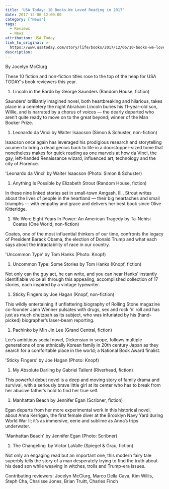 ```yaml
---
title: 'USA Today: 10 Books We Loved Reading in 2017'
date: 2017-12-06 12:00:00
category: ["News"]
tags:
  - Reviews
  - News
attribution: USA Today
link_to_original: >-
  https://www.usatoday.com/story/life/books/2017/12/06/10-books-we-loved-reading-2017/921590001/
description:
---
```



By Jocelyn McClurg

These 10 fiction and non-fiction titles rose to the top of the heap for USA TODAY's book reviewers this year.

1. Lincoln in the Bardo by George Saunders (Random House, fiction)

Saunders’ brilliantly imagined novel, both heartbreaking and hilarious, takes place in a cemetery the night Abraham Lincoln buries his 11-year-old son, Willie, and is narrated by a chorus of voices — the dearly departed who aren’t quite ready to move on to the great beyond; winner of the Man Booker Prize.

1. Leonardo da Vinci by Walter Isaacson (Simon & Schuster, non-fiction)

Isaacson once again has leveraged his prodigious research and storytelling acumen to bring a dead genius back to life in a doorstopper-sized tome that nonetheless makes for quick reading as one marvels at how da Vinci, the gay, left-handed Renaissance wizard, influenced art, technology and the city of Florence.

'Leonardo da Vinci' by Walter Isaacson (Photo: Simon & Schuster)

1. Anything Is Possible by Elizabeth Strout (Random House, fiction)

In these nine linked stories set in small-town Amgash, Ill., Strout writes about the lives of people in the heartland — their big heartaches and small triumphs — with empathy and grace and delivers her best book since Olive Kitteridge.

1. We Were Eight Years In Power: An American Tragedy by Ta-Nehisi Coates (One World, non-fiction)

Coates, one of the most influential thinkers of our time, confronts the legacy of President Barack Obama, the election of Donald Trump and what each says about the intractability of race in our country.

'Uncommon Type' by Tom Hanks (Photo: Knopf)

1. Uncommon Type: Some Stories by Tom Hanks (Knopf, fiction)

Not only can the guy act, he can write, and you can hear Hanks’ instantly identifiable voice all through this appealing, accomplished collection of 17 stories, each inspired by a vintage typewriter.

1. Sticky Fingers by Joe Hagan (Knopf, non-fiction)

This wildly entertaining if unflattering biography of Rolling Stone magazine co-founder Jann Wenner pulsates with drugs, sex and rock ‘n’ roll and has just as much chutzpah as its subject, who was infuriated by his (hand-picked) biographer’s laser-beam reporting.

1. Pachinko by Min Jin Lee (Grand Central, fiction)

Lee’s ambitious social novel, Dickensian in scope, follows multiple generations of one ethnically Korean family in 20th century Japan as they search for a comfortable place in the world; a National Book Award finalist.

'Sticky Fingers' by Joe Hagan (Photo: Knopf)

1. My Absolute Darling by Gabriel Tallent (Riverhead, fiction)

This powerful debut novel is a deep and moving story of family drama and survival, with a seriously brave little girl at its center who has to break from her abusive father’s hold to find her true self.

1. Manhattan Beach by Jennifer Egan (Scribner, fiction)

Egan departs from her more experimental work in this historical novel, about Anna Kerrigan, the first female diver at the Brooklyn Navy Yard during World War II; it’s as immersive, eerie and sublime as Anna’s trips underwater.

'Manhattan Beach' by Jennifer Egan (Photo: Scribner)

1. The Changeling  by Victor LaValle (Spiegel & Grau, fiction)

Not only an engaging read but an important one, this modern fairy tale superbly tells the story of a man desperately trying to find the truth about his dead son while weaving in witches, trolls and Trump-era issues.

Contributing reviewers: Jocelyn McClurg, Marco Della Cava, Kim Willis, Steph Cha, Charisse Jones, Brian Truitt, Charles Finch